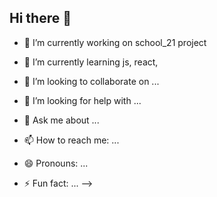 ## Hi there 👋



- 🔭 I’m currently working on school_21 project

- 🌱 I’m currently learning js, react, 

- 👯 I’m looking to collaborate on ...

- 🤔 I’m looking for help with ...

- 💬 Ask me about ...

- 📫 How to reach me: ...

- 😄 Pronouns: ...

- ⚡ Fun fact: ...
-->
